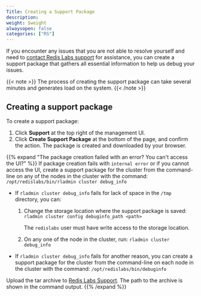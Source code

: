 ```yaml
---
Title: Creating a Support Package
description: 
weight: $weight
alwaysopen: false
categories: ["RS"]
---
```

If you encounter any issues that you are not able to resolve yourself
and need to [contact Redis Labs support](https://redislabs.com/company/support/) for assistance, you can create a
support package that gathers all essential information to help us debug
your issues.

{{< note >}}
The process of creating the support package can take several minutes and generates load on the system.
{{< /note >}}

## Creating a support package

To create a support package:

1. Click **Support** at the top right of the management UI.
1. Click **Create Support Package** at the bottom of the page, and confirm the action.
    The package is created and downloaded by your browser.

{{% expand "The package creation failed with an error? You can't access the UI?" %}}
If package creation fails with `internal error` or if you cannot access the UI, create a support package for the cluster from the command-line on any of the nodes in the cluster with the command: `/opt/redislabs/bin/rladmin cluster debug_info`

- If `rladmin cluster debug_info` fails for lack of space in the `/tmp` directory, you can:

    1. Change the storage location where the support package is saved: `rladmin cluster config debuginfo_path <path>`

        The `redislabs` user must have write access to the storage location.
    1. On any one of the node in the cluster, run: `rladmin cluster debug_info`

- If `rladmin cluster debug_info` fails for another reason, you can create a support package for the cluster from the command-line on each node in the cluster with the command: `/opt/redislabs/bin/debuginfo`

Upload the tar archive to [Redis Labs Support](https://support.redislabs.com). The path to the archive is shown in the command output.
{{% /expand %}}
